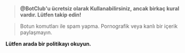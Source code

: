 > **@BotClub'u ücretsiz olarak Kullanabilirsiniz, ancak birkaç kural vardır. Lütfen takip edin!**

> Botun komutları ile spam yapma.
> Pornografik veya kanlı bir içerik paylaşmayın.

**Lütfen arada bir politikayı okuyun.**
